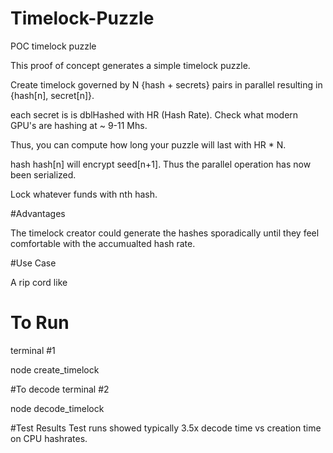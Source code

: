# Timelock-Puzzle
POC timelock puzzle 


This proof of concept generates a simple timelock puzzle.

Create timelock governed by N {hash + secrets} pairs in parallel resulting in {hash[n], secret[n]}.

each secret is is dblHashed with HR (Hash Rate).  Check what modern GPU's are hashing at ~ 9-11 Mhs.

Thus, you can compute how long your puzzle will last with HR * N.

hash hash[n] will encrypt seed[n+1]. Thus the parallel operation has now been serialized.

Lock whatever funds with nth hash.

#Advantages

The timelock creator could generate the hashes sporadically until they feel comfortable with the accumualted hash rate.

#Use Case

A rip cord like 

# To Run
terminal #1

node create_timelock


#To decode
terminal #2

node decode_timelock

#Test Results
Test runs showed typically 3.5x decode time vs creation time on CPU hashrates.
